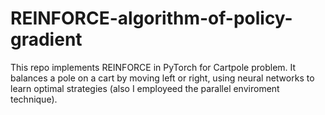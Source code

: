 # REINFORCE-algorithm-of-policy-gradient
This repo implements REINFORCE in PyTorch for Cartpole problem. It balances a pole on a cart by moving left or right, using neural networks to learn optimal strategies (also I employeed the parallel enviroment technique).
